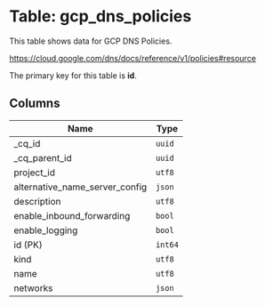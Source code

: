 # Table: gcp_dns_policies

This table shows data for GCP DNS Policies.

https://cloud.google.com/dns/docs/reference/v1/policies#resource

The primary key for this table is **id**.

## Columns

| Name          | Type          |
| ------------- | ------------- |
|_cq_id|`uuid`|
|_cq_parent_id|`uuid`|
|project_id|`utf8`|
|alternative_name_server_config|`json`|
|description|`utf8`|
|enable_inbound_forwarding|`bool`|
|enable_logging|`bool`|
|id (PK)|`int64`|
|kind|`utf8`|
|name|`utf8`|
|networks|`json`|